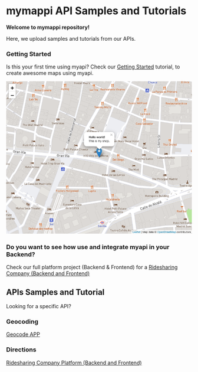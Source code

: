 # mymappi API Samples and Tutorials

**Welcome to mymappi repository!**

Here, we upload samples and tutorials from our APIs.

### Getting Started

Is this your first time using myapi? Check our [Getting Started](getting_started) tutorial, 
to create awesome maps using myapi.

![Getting Started Map](getting_started/map.png)

### Do you want to see how use and integrate myapi in your Backend?

Check our full platform project (Backend & Frontend) for a [Ridesharing Company (Backend and Frontend)](directions/ridesharing_app)

## APIs Samples and Tutorial

Looking for a specific API?

### Geocoding

[Geocode APP](geocoding/geocode_app)

### Directions

[Ridesharing Company Platform (Backend and Frontend)](directions/ridesharing_app)
